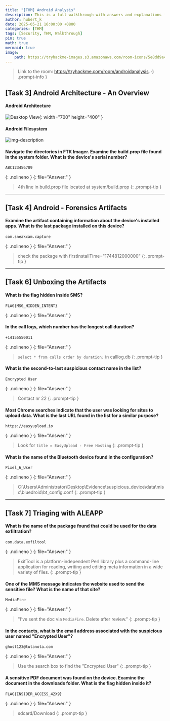 ```yaml
---
title: "[THM] Android Analysis"
description: This is a full walkthrough with answers and explanations for the TryHackMe room "Android Analysis".
author: hubert_k
date: 2025-05-21 16:00:00 +0800
categories: [THM]
tags: [Security, THM, Walkthrough]
pin: true
math: true
mermaid: true
image:
    path: https://tryhackme-images.s3.amazonaws.com/room-icons/5e8dd9a4a45e18443162feab-1745489133886
---
```


> Link to the room: <https://tryhackme.com/room/androidanalysis>.
{: .prompt-info }

## [Task 3] Android Architecture - An Overview

#### Android Architecture

![Desktop View](https://tryhackme-images.s3.amazonaws.com/user-uploads/5e8dd9a4a45e18443162feab/room-content/5e8dd9a4a45e18443162feab-1747826237632.svg){: width="700" height="400" }

#### Android Filesystem

![img-description](https://tryhackme-images.s3.amazonaws.com/user-uploads/5e8dd9a4a45e18443162feab/room-content/5e8dd9a4a45e18443162feab-1747796686545.png)

#### Navigate the directories in FTK Imager. Examine the build.prop file found in the system folder. What is the device's serial number?
```text
ABC123456789
```
{: .nolineno }
{: file="Answer:" }

> 4th line in build.prop file located at system/build.prop
{: .prompt-tip }

---

## [Task 4] Android - Forensics Artifacts

#### Examine the artifact containing information about the device's installed apps. What is the last package installed on this device?

```text
com.sneakcam.capture
```
{: .nolineno }
{: file="Answer:" }

> check the package with firstInstallTime="1744812000000" 
{: .prompt-tip }

---

## [Task 6] Unboxing the Artifacts

#### What is the flag hidden inside SMS? 
```text
FLAG{MSG_HIDDEN_INTENT}
```
{: .nolineno }
{: file="Answer:" }

#### In the call logs, which number has the longest call duration?
```text
+14155550011
```
{: .nolineno }
{: file="Answer:" }

> `select * from calls order by duration;` in calllog.db
{: .prompt-tip }

#### What is the second-to-last suspicious contact name in the list?
```text
Encrypted User
```
{: .nolineno }
{: file="Answer:" }

> Contact nr 22
{: .prompt-tip }

#### Most Chrome searches indicate that the user was looking for sites to upload data. What is the last URL found in the list for a similar purpose?
```text
https://easyupload.io
```
{: .nolineno }
{: file="Answer:" }

> Look for `title = EasyUpload - Free Hosting`
{: .prompt-tip }

#### What is the name of the Bluetooth device found in the configuration?
```text
Pixel_6_User
```
{: .nolineno }
{: file="Answer:" }

> C:\Users\Administrator\Desktop\Evidence\suspicious_device\data\misc\bluedroid\bt_config.conf
{: .prompt-tip }

---

## [Task 7] Triaging with ALEAPP

#### What is the name of the package found that could be used for the data exfiltration?
```text
com.data.exfiltool
```
{: .nolineno }
{: file="Answer:" }

> ExifTool is a platform-independent Perl library plus a command-line application for reading, writing and editing meta information in a wide variety of files.
{: .prompt-tip }

#### One of the MMS message indicates the website used to send the sensitive file? What is the name of that site?
```text
MediaFire
```
{: .nolineno }
{: file="Answer:" }

> "I’ve sent the doc via `MediaFire`. Delete after review."
{: .prompt-tip }

#### In the contacts, what is the email address associated with the suspicious user named "Encrypted User"?
```text
ghost123@tutanota.com
```
{: .nolineno }
{: file="Answer:" }

> Use the search box to find the "Encrypted User"
{: .prompt-tip }

#### A sensitive PDF document was found on the device. Examine the document in the downloads folder. What is the flag hidden inside it?
```text
FLAG{INSIDER_ACCESS_42X9}
```
{: .nolineno }
{: file="Answer:" }

> sdcard/Download
{: .prompt-tip }